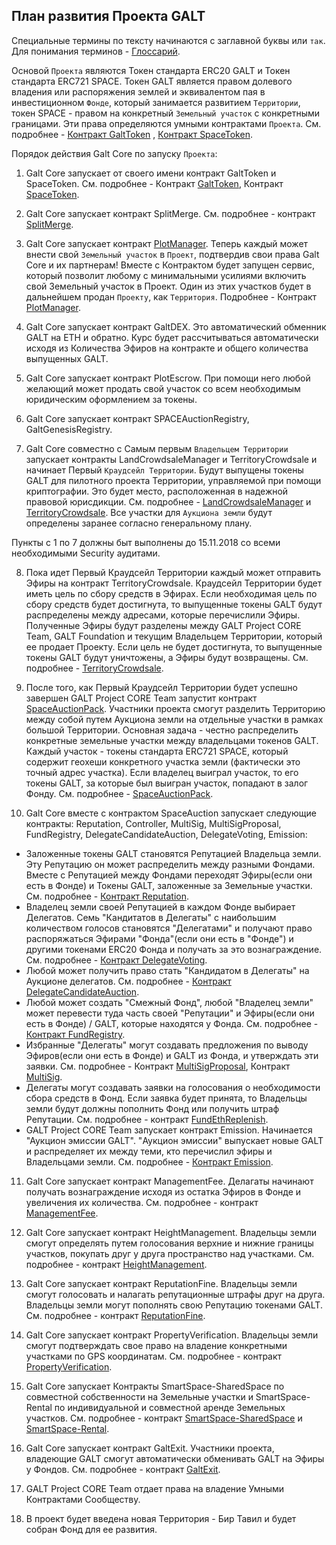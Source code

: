 ## План развития Проекта GALT
Специальные термины по тексту начинаются с заглавной буквы или `так`. Для понимания терминов - [Глоссарий](Glossary.md).

Основой `Проекта` являются Токен стандарта ERC20 GALT и Токен стандарта ERC721 SPACE. Токен GALT является правом долевого владения или распоряжения землей и эквивалентом пая в инвестиционном `Фонде`, который занимается развитием `Территории`, токен SPACE - правом на конкретный `Земельный участок` с конкретными границами. Эти права определяются умными контрактами `Проекта`. См. подробнее - [Контракт GaltToken](contracts/GaltToken.md) , [Контракт SpaceToken](contracts/SpaceToken.md).

Порядок действия Galt Core по запуску `Проекта`:

1. Galt Core запускает от своего имени контракт GaltToken и SpaceToken. См. подробнее - Контракт [GaltToken](contracts/GaltToken.md), Контракт [SpaceToken](contracts/SpaceToken.md).

2. Galt Core запускает контракт SplitMerge. См. подробнее - контракт [SplitMerge](contracts/SplitMerge.md).

3. Galt Core запускает контракт [PlotManager](contracts/PlotManager.md). Теперь каждый может внести свой `Земельный участок` в `Проект`, подтвердив свои права Galt Core и их партнерам! Вместе с Контрактом будет запущен сервис, который позволит любому с минимальными усилиями включить свой Земельный участок в Проект. Один из этих участков будет в дальнейшем продан `Проекту`, как `Территория`. Подробнее - Контракт [PlotManager](contracts/PlotManager.md).

4. Galt Core запускает контракт GaltDEX. Это автоматический обменник GALT на ETH и обратно. Курс будет рассчитываться автоматически исходя из Количества Эфиров на контракте и общего количества выпущенных GALT.

5. Galt Core запускает контракт PlotEscrow. При помощи него любой желающий может продать свой участок со всем необходимым юридическим оформлением за токены.

6. Galt Core запускает контракт SPACEAuctionRegistry, GaltGenesisRegistry.

7. Galt Core совместно с Самым первым `Владельцем Территории` запускает контракты LandCrowdsaleManager и TerritoryCrowdsale и начинает Первый `Краудсейл Территории`. Будут выпущены токены GALT для пилотного проекта Территории, управляемой при помощи криптографии. Это будет место, расположенная в надежной правовой юрисдикции. См. подробнее - [LandCrowdsaleManager](contracts/LandCrowdsaleManager.md) и [TerritoryCrowdsale](contracts/TerritoryCrowdsale.md). Все участки для `Аукциона земли` будут определены заранее согласно генеральному плану. 

Пункты с 1 по 7 должны быт выполнены до 15.11.2018 со всеми необходимыми Security аудитами.

8. Пока идет Первый Краудсейл Территории каждый может отправить Эфиры на контракт TerritoryCrowdsale. Краудсейл Территории будет иметь цель по сбору средств в Эфирах. Если необходимая цель по сбору средств будет достигнута, то выпущенные токены GALT будут распределены между адресами, которые перечислили Эфиры. Полученные Эфиры будут разделены между GALT Project CORE Team, GALT Foundation и текущим Владельцем Территории, который ее продает Проекту. Если цель не будет достигнута, то выпущенные токены GALT будут уничтожены, а Эфиры будут возвращены. См. подробнее - [TerritoryCrowdsale](contracts/TerritoryCrowdsale.md).

9. После того, как Первый Краудсейл Территории будет успешно завершен GALT Project CORE Team запустит контракт [SpaceAuctionPack](contracts/SpaceAuctionPack.md). Участники проекта смогут разделить Территорию между собой путем Аукциона земли на отдельные участки в рамках большой Территории. Основная задача - честно распределить конкретные земельные участки между владельцами токенов GALT. Каждый участок - токены стандарта ERC721 SPACE, который содержит геохеши конкретного участка земли (фактически это точный адрес участка). Если владелец выиграл участок, то его токены GALT, за которые был выигран участок, попадают в залог Фонду. См. подробнее - [SpaceAuctionPack](contracts/SpaceAuctionPack.md).

10. Galt Core вместе с контрактом SpaceAuction запускает следующие контракты: Reputation, Controller, MultiSig, MultiSigProposal, FundRegistry, DelegateCandidateAuction, DelegateVoting, Emission:
- Заложенные токены GALT становятся Репутацией Владельца земли. Эту Репутацию он может распределить между разными Фондами. Вместе с Репутацией между Фондами переходят Эфиры(если они есть в Фонде) и Токены GALT, заложенные за Земельные участки. См. подробнее - [Контракт Reputation](contracts/Reputation.md).
- Владелец земли своей Репутацией в каждом Фонде выбирает Делегатов. Семь "Кандитатов в Делегаты" с наибольшим количеством голосов становятся "Делегатами" и получают право распоряжаться Эфирами "Фонда"(если они есть в "Фонде") и другими токенами ERC20 Фонда и получать за это вознаграждение. См. подробнее - [Контракт DelegateVoting](contracts/DelegateVoting.md).
- Любой может получить право стать "Кандидатом в Делегаты" на Аукционе делегатов. См. подробнее - [Контракт DelegateCandidateAuction](contracts/DelegateCandidateAuction.md).
- Любой может создать "Смежный Фонд", любой "Владелец земли" может перевести туда часть своей "Репутации" и Эфиры(если они есть в Фонде) / GALT, которые находятся у Фонда. См. подробнее - [Контракт FundRegistry](contracts/FundRegistry.md).
- Избранные "Делегаты" могут создавать предложения по выводу Эфиров(если они есть в Фонде) и GALT из Фонда, и утверждать эти заявки. См. подробнее - Контракт [MultiSigProposal](contracts/MultiSigProposal.md), Контракт [MultiSig](contracts/MultiSig.md).
- Делегаты могут создавать заявки на голосования о необходимости сбора средств в Фонд. Если заявка будет принята, то Владельцы земли будут должны пополнить Фонд или получить штраф Репутации. См. подробнее - контракт [FundEthReplenish](contracts/FundEthReplenish.md).
- GALT Project CORE Team запускает контракт Emission. Начинается "Аукцион эмиссии GALT". "Аукцион эмиссии" выпускает новые GALT и распределяет их между теми, кто перечислил эфиры и Владельцами земли. См. подробнее - [Контракт Emission](contracts/Emission.md).

11. Galt Core запускает контракт ManagementFee. Делагаты начинают получать вознаграждение исходя из остатка Эфиров в Фонде и увеличения их количества. См. подробнее - контракт [ManagementFee](contracts/ManagementFee.md).

12. Galt Core запускает контракт HeightManagement. Владельцы земли смогут определять путем голосования верхние и нижние границы участков, покупать друг у друга пространство над участками. См. подробнее - контракт [HeightManagement](contracts/HeightManagement.md).

13. Galt Core запускает контракт ReputationFine. Владельцы земли смогут голосовать и налагать репутационные штрафы друг на друга. Владельцы земли могут пополнять свою Репутацию токенами GALT. См. подробнее - контракт [ReputationFine](contracts/ReputationFine.md).

14. Galt Core запускает контракт PropertyVerification. Владельцы земли смогут подтверждать свое право на владение конкретными участками по GPS координатам. См. подробнее - контракт [PropertyVerification](contracts/PropertyVerification.md).

15. Galt Core запускает Контракты SmartSpace-SharedSpace по совместной собственности на Земельные участки и SmartSpace-Rental по индивидуальной и совместной аренде Земельных участков. См. подробнее - контракт [SmartSpace-SharedSpace](contracts/3rd-party/SmartSpace-SharedSpace.md) и [SmartSpace-Rental](contracts/3rd-party/SmartSpace-Rental.md).  

16. Galt Core запускает контракт GaltExit. Участники проекта, владеющие GALT смогут автоматически обменивать GALT на Эфиры у Фондов. См. подробнее - контракт [GaltExit](contracts/GaltExit.md).

17. GALT Project CORE Team отдает права на владение Умными Контрактами Сообществу.

18. В проект будет введена новая Территория - Бир Тавил и будет собран Фонд для ее развития.
